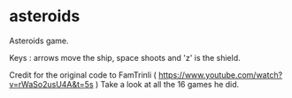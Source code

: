 # asteroids
Asteroids game.

Keys : arrows move the ship, space shoots and 'z' is the shield.

Credit for the original code to FamTrinli ( https://www.youtube.com/watch?v=rWaSo2usU4A&t=5s ) 
Take a look at all the 16 games he did.